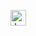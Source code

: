 <a href="https://img.nhandan.com.vn/Files/Images/2020/07/26/giai_thuong_lon-1595747403778.jpg" width="1200" alt="Trần Đức Vũ" /></a>
<img src="https://img.shields.io/badge/JavaScript-282C34?logo=javascript&logoColor=F7DF1E" alt="JavaScript logo" title="JavaScript" height="25" />
